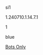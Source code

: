 si1

1.240710.1.14.7.1

1

blue

[Bots Only](https://www.lakeshorelearning.com/assets/html/do_not_visit.html)